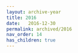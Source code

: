 ```yaml
---
layout: archive-year
title: 2016
date:   2016-12-30
permalink: archived/2016
nav_order: 14
has_children: true
---
```


